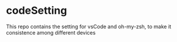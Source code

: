 # codeSetting

This repo contains the setting for vsCode and oh-my-zsh, to make it consistence among different devices
